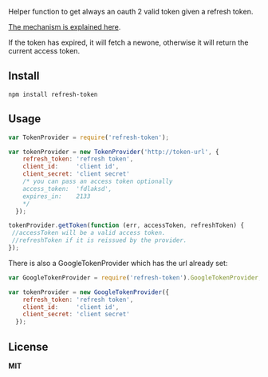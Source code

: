 Helper function to get always an oauth 2 valid token given a refresh token. 

[The mechanism is explained here](http://tools.ietf.org/html/draft-ietf-oauth-v2-10#section-4.2).

If the token has expired, it will fetch a newone, otherwise it will return the current access token. 


## Install  

    npm install refresh-token

## Usage

~~~javascript
var TokenProvider = require('refresh-token');

var tokenProvider = new TokenProvider('http://token-url', {
    refresh_token: 'refresh token', 
    client_id:     'client id', 
    client_secret: 'client secret'
    /* you can pass an access token optionally
    access_token:  'fdlaksd',
    expires_in:    2133
    */
  });

tokenProvider.getToken(function (err, accessToken, refreshToken) {
 //accessToken will be a valid access token.
 //refreshToken if it is reissued by the provider.
});
~~~

There is also a GoogleTokenProvider which has the url already set:

~~~javascript
var GoogleTokenProvider = require('refresh-token').GoogleTokenProvider;

var tokenProvider = new GoogleTokenProvider({
    refresh_token: 'refresh token', 
    client_id:     'client id', 
    client_secret: 'client secret'
  });
~~~

## License 

**MIT**

